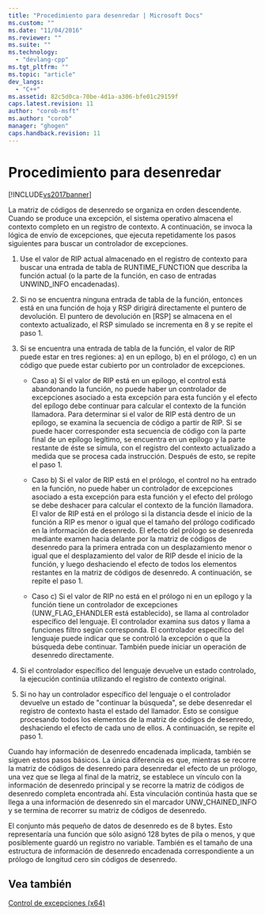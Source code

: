 ```yaml
---
title: "Procedimiento para desenredar | Microsoft Docs"
ms.custom: ""
ms.date: "11/04/2016"
ms.reviewer: ""
ms.suite: ""
ms.technology: 
  - "devlang-cpp"
ms.tgt_pltfrm: ""
ms.topic: "article"
dev_langs: 
  - "C++"
ms.assetid: 82c5d0ca-70be-4d1a-a306-bfe01c29159f
caps.latest.revision: 11
author: "corob-msft"
ms.author: "corob"
manager: "ghogen"
caps.handback.revision: 11
---
```

# Procedimiento para desenredar
[!INCLUDE[vs2017banner](../assembler/inline/includes/vs2017banner.md)]

La matriz de códigos de desenredo se organiza en orden descendente.  Cuando se produce una excepción, el sistema operativo almacena el contexto completo en un registro de contexto.  A continuación, se invoca la lógica de envío de excepciones, que ejecuta repetidamente los pasos siguientes para buscar un controlador de excepciones.  
  
1.  Use el valor de RIP actual almacenado en el registro de contexto para buscar una entrada de tabla de RUNTIME\_FUNCTION que describa la función actual \(o la parte de la función, en caso de entradas UNWIND\_INFO encadenadas\).  
  
2.  Si no se encuentra ninguna entrada de tabla de la función, entonces está en una función de hoja y RSP dirigirá directamente el puntero de devolución.  El puntero de devolución en \[RSP\] se almacena en el contexto actualizado, el RSP simulado se incrementa en 8 y se repite el paso 1.  
  
3.  Si se encuentra una entrada de tabla de la función, el valor de RIP puede estar en tres regiones: a\) en un epílogo, b\) en el prólogo, c\) en un código que puede estar cubierto por un controlador de excepciones.  
  
    -   Caso a\) Si el valor de RIP está en un epílogo, el control está abandonando la función, no puede haber un controlador de excepciones asociado a esta excepción para esta función y el efecto del epílogo debe continuar para calcular el contexto de la función llamadora.  Para determinar si el valor de RIP está dentro de un epílogo, se examina la secuencia de código a partir de RIP.  Si se puede hacer corresponder esta secuencia de código con la parte final de un epílogo legítimo, se encuentra en un epílogo y la parte restante de éste se simula, con el registro del contexto actualizado a medida que se procesa cada instrucción.  Después de esto, se repite el paso 1.  
  
    -   Caso b\) Si el valor de RIP está en el prólogo, el control no ha entrado en la función, no puede haber un controlador de excepciones asociado a esta excepción para esta función y el efecto del prólogo se debe deshacer para calcular el contexto de la función llamadora.  El valor de RIP está en el prólogo si la distancia desde el inicio de la función a RIP es menor o igual que el tamaño del prólogo codificado en la información de desenredo.  El efecto del prólogo se desenreda mediante examen hacia delante por la matriz de códigos de desenredo para la primera entrada con un desplazamiento menor o igual que el desplazamiento del valor de RIP desde el inicio de la función, y luego deshaciendo el efecto de todos los elementos restantes en la matriz de códigos de desenredo.  A continuación, se repite el paso 1.  
  
    -   Caso c\) Si el valor de RIP no está en el prólogo ni en un epílogo y la función tiene un controlador de excepciones \(UNW\_FLAG\_EHANDLER está establecido\), se llama al controlador específico del lenguaje.  El controlador examina sus datos y llama a funciones filtro según corresponda.  El controlador específico del lenguaje puede indicar que se controló la excepción o que la búsqueda debe continuar.  También puede iniciar un operación de desenredo directamente.  
  
4.  Si el controlador específico del lenguaje devuelve un estado controlado, la ejecución continúa utilizando el registro de contexto original.  
  
5.  Si no hay un controlador específico del lenguaje o el controlador devuelve un estado de "continuar la búsqueda", se debe desenredar el registro de contexto hasta el estado del llamador.  Esto se consigue procesando todos los elementos de la matriz de códigos de desenredo, deshaciendo el efecto de cada uno de ellos.  A continuación, se repite el paso 1.  
  
 Cuando hay información de desenredo encadenada implicada, también se siguen estos pasos básicos.  La única diferencia es que, mientras se recorre la matriz de códigos de desenredo para desenredar el efecto de un prólogo, una vez que se llega al final de la matriz, se establece un vínculo con la información de desenredo principal y se recorre la matriz de códigos de desenredo completa encontrada ahí.  Esta vinculación continúa hasta que se llega a una información de desenredo sin el marcador UNW\_CHAINED\_INFO y se termina de recorrer su matriz de códigos de desenredo.  
  
 El conjunto más pequeño de datos de desenredo es de 8 bytes.  Esto representaría una función que sólo asignó 128 bytes de pila o menos, y que posiblemente guardó un registro no variable.  También es el tamaño de una estructura de información de desenredo encadenada correspondiente a un prólogo de longitud cero sin códigos de desenredo.  
  
## Vea también  
 [Control de excepciones \(x64\)](../build/exception-handling-x64.md)
